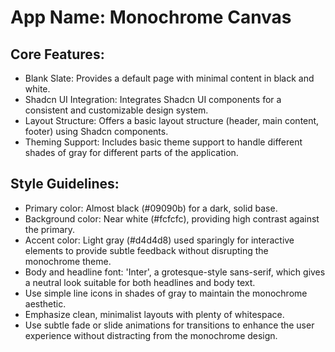 # **App Name**: Monochrome Canvas

## Core Features:

- Blank Slate: Provides a default page with minimal content in black and white.
- Shadcn UI Integration: Integrates Shadcn UI components for a consistent and customizable design system.
- Layout Structure: Offers a basic layout structure (header, main content, footer) using Shadcn components.
- Theming Support: Includes basic theme support to handle different shades of gray for different parts of the application.

## Style Guidelines:

- Primary color: Almost black (#09090b) for a dark, solid base.
- Background color: Near white (#fcfcfc), providing high contrast against the primary.
- Accent color: Light gray (#d4d4d8) used sparingly for interactive elements to provide subtle feedback without disrupting the monochrome theme.
- Body and headline font: 'Inter', a grotesque-style sans-serif, which gives a neutral look suitable for both headlines and body text.
- Use simple line icons in shades of gray to maintain the monochrome aesthetic.
- Emphasize clean, minimalist layouts with plenty of whitespace.
- Use subtle fade or slide animations for transitions to enhance the user experience without distracting from the monochrome design.